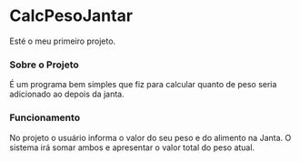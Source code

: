 # CalcPesoJantar
Esté o meu primeiro projeto.

### Sobre o Projeto
É um programa bem simples que fiz para calcular quanto de peso seria adicionado ao depois da janta.

### Funcionamento
No projeto o usuário informa o valor do seu peso e do alimento na Janta.
O sistema irá somar ambos e apresentar o valor total do peso atual.
